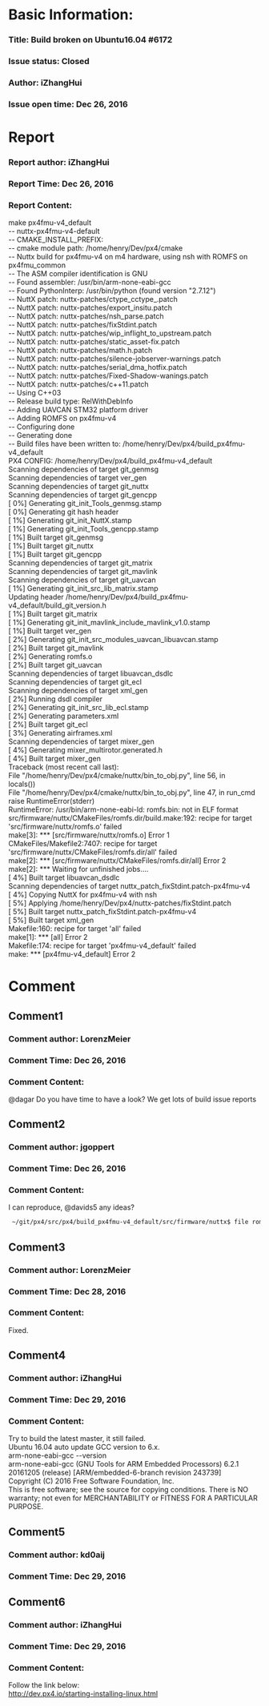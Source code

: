 # Basic Information:
### Title:  Build broken on Ubuntu16.04 #6172 
### Issue status: Closed
### Author: iZhangHui
### Issue open time: Dec 26, 2016
# Report
### Report author: iZhangHui
### Report Time: Dec 26, 2016
### Report Content:   
make px4fmu-v4_default    
-- nuttx-px4fmu-v4-default    
-- CMAKE_INSTALL_PREFIX:    
-- cmake module path: /home/henry/Dev/px4/cmake    
-- Nuttx build for px4fmu-v4 on m4 hardware, using nsh with ROMFS on px4fmu_common    
-- The ASM compiler identification is GNU    
-- Found assembler: /usr/bin/arm-none-eabi-gcc    
-- Found PythonInterp: /usr/bin/python (found version "2.7.12")    
-- NuttX patch: nuttx-patches/ctype_cctype_.patch    
-- NuttX patch: nuttx-patches/export_insitu.patch    
-- NuttX patch: nuttx-patches/nsh_parse.patch    
-- NuttX patch: nuttx-patches/fixStdint.patch    
-- NuttX patch: nuttx-patches/wip_inflight_to_upstream.patch    
-- NuttX patch: nuttx-patches/static_asset-fix.patch    
-- NuttX patch: nuttx-patches/math.h.patch    
-- NuttX patch: nuttx-patches/silence-jobserver-warnings.patch    
-- NuttX patch: nuttx-patches/serial_dma_hotfix.patch    
-- NuttX patch: nuttx-patches/Fixed-Shadow-wanings.patch    
-- NuttX patch: nuttx-patches/c++11.patch    
-- Using C++03    
-- Release build type: RelWithDebInfo    
-- Adding UAVCAN STM32 platform driver    
-- Adding ROMFS on px4fmu-v4    
-- Configuring done    
-- Generating done    
-- Build files have been written to: /home/henry/Dev/px4/build_px4fmu-v4_default    
PX4 CONFIG: /home/henry/Dev/px4/build_px4fmu-v4_default    
Scanning dependencies of target git_genmsg    
Scanning dependencies of target ver_gen    
Scanning dependencies of target git_nuttx    
Scanning dependencies of target git_gencpp    
[  0%] Generating git_init_Tools_genmsg.stamp    
[  0%] Generating git hash header    
[  1%] Generating git_init_NuttX.stamp    
[  1%] Generating git_init_Tools_gencpp.stamp    
[  1%] Built target git_genmsg    
[  1%] Built target git_nuttx    
[  1%] Built target git_gencpp    
Scanning dependencies of target git_matrix    
Scanning dependencies of target git_mavlink    
Scanning dependencies of target git_uavcan    
[  1%] Generating git_init_src_lib_matrix.stamp    
Updating header /home/henry/Dev/px4/build_px4fmu-v4_default/build_git_version.h    
[  1%] Built target git_matrix    
[  1%] Generating git_init_mavlink_include_mavlink_v1.0.stamp    
[  1%] Built target ver_gen    
[  2%] Generating git_init_src_modules_uavcan_libuavcan.stamp    
[  2%] Built target git_mavlink    
[  2%] Generating romfs.o    
[  2%] Built target git_uavcan    
Scanning dependencies of target libuavcan_dsdlc    
Scanning dependencies of target git_ecl    
Scanning dependencies of target xml_gen    
[  2%] Running dsdl compiler    
[  2%] Generating git_init_src_lib_ecl.stamp    
[  2%] Generating parameters.xml    
[  2%] Built target git_ecl    
[  3%] Generating airframes.xml    
Scanning dependencies of target mixer_gen    
[  4%] Generating mixer_multirotor.generated.h    
[  4%] Built target mixer_gen    
Traceback (most recent call last):    
File "/home/henry/Dev/px4/cmake/nuttx/bin_to_obj.py", line 56, in     
locals())    
File "/home/henry/Dev/px4/cmake/nuttx/bin_to_obj.py", line 47, in run_cmd    
raise RuntimeError(stderr)    
RuntimeError: /usr/bin/arm-none-eabi-ld: romfs.bin: not in ELF format  
src/firmware/nuttx/CMakeFiles/romfs.dir/build.make:192: recipe for target 'src/firmware/nuttx/romfs.o' failed    
make[3]: *** [src/firmware/nuttx/romfs.o] Error 1    
CMakeFiles/Makefile2:7407: recipe for target 'src/firmware/nuttx/CMakeFiles/romfs.dir/all' failed    
make[2]: *** [src/firmware/nuttx/CMakeFiles/romfs.dir/all] Error 2    
make[2]: *** Waiting for unfinished jobs....    
[  4%] Built target libuavcan_dsdlc    
Scanning dependencies of target nuttx_patch_fixStdint.patch-px4fmu-v4    
[  4%] Copying NuttX for px4fmu-v4 with nsh    
[  5%] Applying /home/henry/Dev/px4/nuttx-patches/fixStdint.patch    
[  5%] Built target nuttx_patch_fixStdint.patch-px4fmu-v4    
[  5%] Built target xml_gen    
Makefile:160: recipe for target 'all' failed    
make[1]: *** [all] Error 2    
Makefile:174: recipe for target 'px4fmu-v4_default' failed    
make: *** [px4fmu-v4_default] Error 2  

# Comment
## Comment1
### Comment author: LorenzMeier
### Comment Time: Dec 26, 2016
### Comment Content:   
@dagar Do you have time to have a look? We get lots of build issue reports  

## Comment2
### Comment author: jgoppert
### Comment Time: Dec 26, 2016
### Comment Content:   
I can reproduce, @davids5 any ideas?  
    
```bash     
 ~/git/px4/src/px4/build_px4fmu-v4_default/src/firmware/nuttx$ file romfs.bin romfs.bin: romfs filesystem, version 1 74912 bytes, named NSHInitVol.    
```  

## Comment3
### Comment author: LorenzMeier
### Comment Time: Dec 28, 2016
### Comment Content:   
Fixed.  

## Comment4
### Comment author: iZhangHui
### Comment Time: Dec 29, 2016
### Comment Content:   
Try to build the latest master, it still failed.    
Ubuntu 16.04 auto update GCC version to 6.x.  
arm-none-eabi-gcc --version    
arm-none-eabi-gcc (GNU Tools for ARM Embedded Processors) 6.2.1 20161205 (release) [ARM/embedded-6-branch revision 243739]    
Copyright (C) 2016 Free Software Foundation, Inc.    
This is free software; see the source for copying conditions.  There is NO    
warranty; not even for MERCHANTABILITY or FITNESS FOR A PARTICULAR PURPOSE.  

## Comment5
### Comment author: kd0aij
### Comment Time: Dec 29, 2016
## Comment6
### Comment author: iZhangHui
### Comment Time: Dec 29, 2016
### Comment Content:   
Follow the link below:    
http://dev.px4.io/starting-installing-linux.html  
